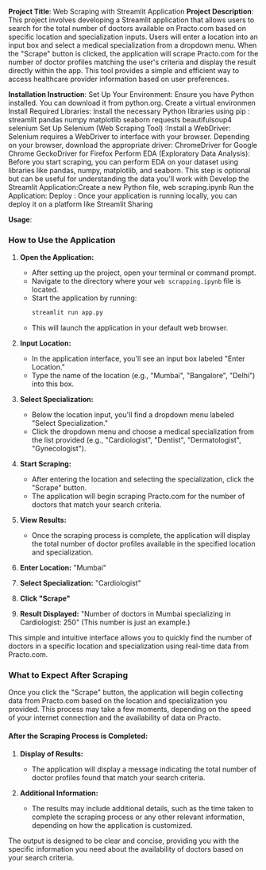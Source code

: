 **Project Title**: Web Scraping with Streamlit Application 
**Project Description**:  This project involves developing a Streamlit application that allows users to search for the total number of doctors available on Practo.com based on specific location and specialization inputs. Users will enter a location into an input box and select a medical specialization from a dropdown menu. When the "Scrape" button is clicked, the application will scrape Practo.com for the number of doctor profiles matching the user's criteria and display the result directly within the app. This tool provides a simple and efficient way to access healthcare provider information based on user preferences.

**Installation Instruction**:
Set Up Your Environment: Ensure you have Python installed. You can download it from python.org. Create a virtual environmen
Install Required Libraries: Install the necessary Python libraries using pip :
streamlit
pandas
numpy
matplotlib
seaborn
requests
beautifulsoup4
selenium
Set Up Selenium (Web Scraping Tool) :Install a WebDriver: Selenium requires a WebDriver to interface with your browser. Depending on your browser, download the appropriate driver: ChromeDriver for Google Chrome
GeckoDriver for Firefox
Perform EDA (Exploratory Data Analysis): Before you start scraping, you can perform EDA on your dataset using libraries like pandas, numpy, matplotlib, and seaborn. This step is optional but can be useful for understanding the data you'll work with
Develop the Streamlit Application:Create a new Python file, web scraping.ipynb
Run the Application:
Deploy : Once your application is running locally, you can deploy it on a platform like Streamlit Sharing

**Usage**:

### How to Use the Application

1. **Open the Application:**
   - After setting up the project, open your terminal or command prompt.
   - Navigate to the directory where your `web scrapping.ipynb` file is located.
   - Start the application by running:
     ```bash
     streamlit run app.py
     ```
   - This will launch the application in your default web browser.

2. **Input Location:**
   - In the application interface, you'll see an input box labeled "Enter Location."
   - Type the name of the location (e.g., "Mumbai", "Bangalore", "Delhi") into this box.

3. **Select Specialization:**
   - Below the location input, you'll find a dropdown menu labeled "Select Specialization."
   - Click the dropdown menu and choose a medical specialization from the list provided (e.g., "Cardiologist", "Dentist", "Dermatologist", "Gynecologist").

4. **Start Scraping:**
   - After entering the location and selecting the specialization, click the "Scrape" button.
   - The application will begin scraping Practo.com for the number of doctors that match your search criteria.

5. **View Results:**
   - Once the scraping process is complete, the application will display the total number of doctor profiles available in the specified location and specialization.

1. **Enter Location:** "Mumbai"
2. **Select Specialization:** "Cardiologist"
3. **Click "Scrape"**
4. **Result Displayed:** "Number of doctors in Mumbai specializing in Cardiologist: 250" (This number is just an example.)

This simple and intuitive interface allows you to quickly find the number of doctors in a specific location and specialization using real-time data from Practo.com.

### What to Expect After Scraping

Once you click the "Scrape" button, the application will begin collecting data from Practo.com based on the location and specialization you provided. This process may take a few moments, depending on the speed of your internet connection and the availability of data on Practo.

#### After the Scraping Process is Completed:

1. **Display of Results:**
   - The application will display a message indicating the total number of doctor profiles found that match your search criteria.
   
4. **Additional Information:**
   - The results may include additional details, such as the time taken to complete the scraping process or any other relevant information, depending on how the application is customized.

The output is designed to be clear and concise, providing you with the specific information you need about the availability of doctors based on your search criteria.
